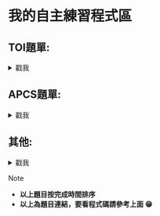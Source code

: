 # 我的自主練習程式區


## TOI題單:
<details>
<summary> 戳我 </summary>
  
- [x] [c199 爬山去 (Hiking)](https://zerojudge.tw/ShowProblem?problemid=c199)
- [x] [e622 虛擬寵物大師 (Master)](https://zerojudge.tw/ShowProblem?problemid=e622)
- [x] [f515	英文縮寫 (Abbreviation)](https://zerojudge.tw/ShowProblem?problemid=f515) 
- [x] [e621 免費停車 (Free Parking)](https://zerojudge.tw/ShowProblem?problemid=e621)
- [x] [f337	同樂會 (Party)](https://zerojudge.tw/ShowProblem?problemid=f337)
- [x] [k516 根號 (Sqrt)](https://zerojudge.tw/ShowProblem?problemid=k516)
- [x] [l919	珠寶交易 (Jewel)](https://zerojudge.tw/ShowProblem?problemid=l919)
- [x] [k467	分班 (Class)](https://zerojudge.tw/ShowProblem?problemid=k467)
- [x] [e806 多項式計算 (Polynomial)](https://zerojudge.tw/ShowProblem?problemid=e806)
- [x] [k514	解藥 (Medicine)](https://zerojudge.tw/ShowProblem?problemid=k514)
- [x] [n360 搶21 (The 21 Game)](https://zerojudge.tw/ShowProblem?problemid=n360)
- [x] [n361 數字旅館 (hotel)](https://zerojudge.tw/ShowProblem?problemid=n361)
- [x] [n362 質數遊戲 (Primes)](https://zerojudge.tw/ShowProblem?problemid=n362)
- [ ] [k468	打靶 (Target)](https://zerojudge.tw/ShowProblem?problemid=k458)
- [x] [e808 不再傻傻等公車 (Bus)](https://zerojudge.tw/ShowProblem?problemid=e808)
</details>
  
## APCS題單:
<details>
<summary> 戳我 </summary>
  
- [x] [c290	秘密差](https://zerojudge.tw/ShowProblem?problemid=e286)
- [ ] [e289 美麗的彩帶](https://zerojudge.tw/ShowProblem?problemid=e289)
- [x] [j605	程式考試](https://zerojudge.tw/ShowProblem?problemid=c290)
- [x] [e287 機器人的路徑](https://zerojudge.tw/ShowProblem?problemid=e287)
- [x] [f580 骰子](https://zerojudge.tw/ShowProblem?problemid=f580)
- [ ]  [apcs0303 礦坑](https://apcs-simulation.com/problem/apcs03039)
- [x]  [b966 線段覆蓋長度](https://zerojudge.tw/ShowProblem?problemid=e289)
</details>

## 其他:
<details>
<summary> 戳我 </summary>
  
- [ ] [a565	p&q的邂逅](https://zerojudge.tw/ShowProblem?problemid=a915)
- [x] [i213	stack 練習](https://zerojudge.tw/ShowProblem?problemid=a233)
- [x] [a915 二维点排序](https://zerojudge.tw/ShowProblem?problemid=a915)
- [x] [a233 排序法~~~ 挑戰極限](https://zerojudge.tw/ShowProblem?problemid=a233)
- [ ] [d485 我愛偶數](https://zerojudge.tw/ShowProblem?problemid=d485)
- [x] [b513	判斷質數-商競103](https://zerojudge.tw/ShowProblem?problemid=d485)
- [x] [d732	二分搜尋法](https://zerojudge.tw/ShowProblem?problemid=d485)
</details>

> [!NOTE]
> - **以上題目按完成時間排序**
> - **以上為題目連結，要看程式碼請參考上面 :grin:**

